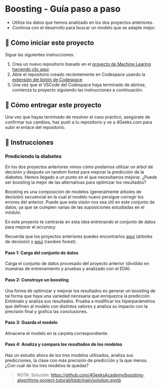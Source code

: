 <!-- hide -->
# Boosting - Guía paso a paso
<!-- endhide -->

- Utiliza los datos que hemos analizado en los dos proyectos anteriores.
- Continúa con el desarrollo para buscar un modelo que se adapte mejor.

## 🌱  Cómo iniciar este proyecto

Sigue las siguientes instrucciones:

1. Crea un nuevo repositorio basado en el [proyecto de Machine Learing](https://github.com/4GeeksAcademy/machine-learning-python-template/generate) [haciendo clic aquí](https://github.com/4GeeksAcademy/machine-learning-python-template).
2. Abre el repositorio creado recientemente en Codespace usando la [extensión del botón de Codespace](https://docs.github.com/en/codespaces/developing-in-codespaces/creating-a-codespace-for-a-repository#creating-a-codespace-for-a-repository).
3. Una vez que el VSCode del Codespace haya terminado de abrirse, comienza tu proyecto siguiendo las instrucciones a continuación.

## 🚛 Cómo entregar este proyecto

Una vez que hayas terminado de resolver el caso práctico, asegúrate de confirmar tus cambios, haz push a tu repositorio y ve a 4Geeks.com para subir el enlace del repositorio.

## 📝 Instrucciones

### Prediciendo la diabetes

En los dos proyectos anteriores vimos cómo podíamos utilizar un árbol de decisión y después un random forest para mejorar la predicción de la diabetes. Hemos llegado a un punto en el que necesitamos mejorar. ¿Puede ser boosting la mejor de las alternativas para optimizar los resultados?

Boosting es una composición de modelos (generalmente árboles de decisión) secuencial en la cual el modelo nuevo persigue corregir los errores del anterior. Puede que esta visión nos sea útil en este conjunto de datos, ya que se cumplen varias de las suposiciones estudiadas en el módulo.

En este proyecto te centrarás en esta idea entrenando el conjunto de datos para mejorar el $accuracy$.

Recuerda que los proyectos anteriores puedes encontrarlos [aquí](https://github.com/4GeeksAcademy/decision-tree-project-tutorial) (árboles de decisión) y [aquí](https://github.com/4GeeksAcademy/random-forest-project-tutorial) (random forest).

#### Paso 1: Carga del conjunto de datos

Carga el conjunto de datos procesado del proyecto anterior (dividido en muestras de entrenamiento y pruebas y analizado con el EDA).

#### Paso 2: Construye un boosting

Una forma de optimizar y mejorar los resultados es generar un boosting de tal forma que haya una variedad necesaria que enriquezca la predicción. Entrénalo y analiza sus resultados. Prueba a modificar los hiperparámetros que definen al modelo con distintos valores y analiza su impacto con la precisión final y grafica las conclusiones.

#### Paso 3: Guarda el modelo

Almacena el modelo en la carpeta correspondiente.

#### Paso 4: Analiza y compara los resultados de los modelos

Haz un estudio ahora de los tres modelos utilizados, analiza sus predicciones, la clase con más precisión de predicción y la que menos. ¿Con cuál de los tres modelos te quedas?

> NOTA: Solución: https://github.com/4GeeksAcademy/boosting-algorithms-project-tutorial/blob/main/solution.ipynb